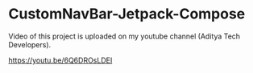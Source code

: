 # CustomNavBar-Jetpack-Compose
Video of this project is uploaded on my youtube channel (Aditya Tech Developers).

https://youtu.be/6Q6DROsLDEI
